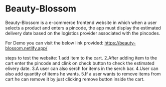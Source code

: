 # Beauty-Blossom
Beauty-Blossom is a e-commerce frontend website in which when a user selects a product and enters a pincode, the app must display the estimated delivery date based on the logistics provider associated with the pincodes.

For Demo you can visit the below link provided: https://beauty-blossom.netlify.app/

steps to test the website: 1.add item to the cart. 2.After adding item to the cart enter the pincode and clink on check button to check the estimated elivery date. 3.A user can also serch for items in the serch bar. 4.User can also add quantity of items he wants. 5.If a user wants to remove items from cart he can remove it by just clicking remove button inside the cart.
